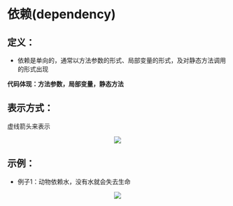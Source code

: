 # 依赖(dependency)


## 定义：
- 依赖是单向的，通常以方法参数的形式、局部变量的形式，及对静态方法调用的形式出现

**代码体现：方法参数，局部变量，静态方法**


## 表示方式：
虚线箭头来表示
<div align=center>
    <img src="/MyBlogByVuePress/assets/img/coding_computerbase_uml_dependency_1.png"/>
</div> 


## 示例：
- 例子1：动物依赖水，没有水就会失去生命
<div align=center>
    <img src="/MyBlogByVuePress/assets/img/coding_computerbase_uml_dependency_2.png"/>
</div> 
